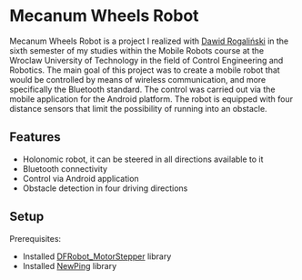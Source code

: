 # Mecanum Wheels Robot

Mecanum Wheels Robot is a project I realized with [Dawid Rogaliński](https://github.com/dawidrogalinski) in the sixth semester of my studies within the Mobile Robots course at the Wroclaw University of Technology in the field of Control Engineering and Robotics. The main goal of this project was to create a mobile robot that would be controlled by means of wireless communication, and more specifically the Bluetooth standard. The control was carried out via the mobile application for the Android platform. The robot is equipped with four distance sensors that limit the possibility of running into an obstacle.
  
## Features

- Holonomic robot, it can be steered in all directions available to it
- Bluetooth connectivity
- Control via Android application
- Obstacle detection in four driving directions


## Setup
Prerequisites:

- Installed [DFRobot_MotorStepper](https://pages.github.com/) library
- Installed  [NewPing](https://bitbucket.org/teckel12/arduino-new-ping/src/master/) library
